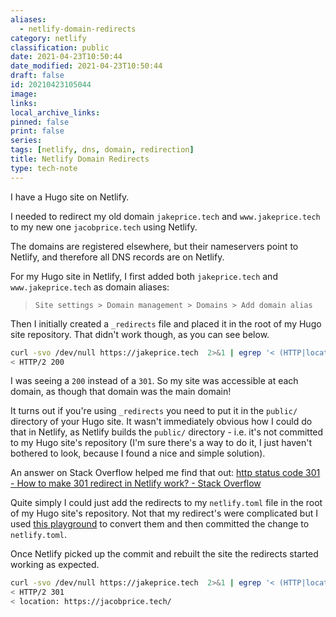 ```yaml
---
aliases:
  - netlify-domain-redirects
category: netlify
classification: public
date: 2021-04-23T10:50:44
date_modified: 2021-04-23T10:50:44
draft: false
id: 20210423105044
image: 
links: 
local_archive_links: 
pinned: false
print: false
series: 
tags: [netlify, dns, domain, redirection]
title: Netlify Domain Redirects
type: tech-note
---
```


I have a Hugo site on Netlify.

I needed to redirect my old domain `jakeprice.tech` and `www.jakeprice.tech` to my new one `jacobprice.tech` using Netlify.

The domains are registered elsewhere, but their nameservers point to Netlify, and therefore all DNS records are on Netlify.

For my Hugo site in Netlify, I first added both `jakeprice.tech` and `www.jakeprice.tech` as domain aliases:

> `Site settings > Domain management > Domains > Add domain alias`

Then I initially created a `_redirects` file and placed it in the root of my Hugo site repository. That didn't work though, as you can see below.

```sh
curl -svo /dev/null https://jakeprice.tech  2>&1 | egrep '< (HTTP|location)'
< HTTP/2 200
```

I was seeing a `200` instead of a `301`. So my site was accessible at each domain, as though that domain was the main domain!

It turns out if you're using `_redirects` you need to put it in the `public/` directory of your Hugo site. It wasn't immediately obvious how I could do that in Netlify, as Netlify builds the `public/` directory - i.e. it's not committed to my Hugo site's repository (I'm sure there's a way to do it, I just haven't bothered to look, because I found a nice and simple solution).

An answer on Stack Overflow helped me find that out: [http status code 301 - How to make 301 redirect in Netlify work? - Stack Overflow](https://stackoverflow.com/questions/54207804/how-to-make-301-redirect-in-netlify-work)

Quite simply I could just add the redirects to my `netlify.toml` file in the root of my Hugo site's repository. Not that my redirect's were complicated but I used [this playground](https://play.netlify.com/redirects) to convert them and then committed the change to `netlify.toml`. 

Once Netlify picked up the commit and rebuilt the site the redirects started working as expected.

```sh
curl -svo /dev/null https://jakeprice.tech  2>&1 | egrep '< (HTTP|location)'
< HTTP/2 301
< location: https://jacobprice.tech/
```


